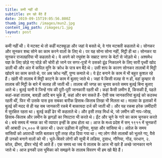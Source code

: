 ```yaml
---
title: कमी नहीं थी
subtitle: हम खो बैठे हैं
date: 2019-09-15T19:05:56.800Z
thumb_img_path: /images/mun2.jpg
content_img_path: /images/1.jpg
layout: post
---
```

कमी नहीं थी। ये मटक्ट थे तो कहीं मटक्कूड़ा और जहां ये बसते थे, वे गांव मटक्ली कहलाते थे। सोनकर और सुनकर शब्द सोने का काम करने वालों के लिए थे। पर यह सोना सोना नहीं, मिट्टी ही था। सोनकर या सुनकर राजलहरिया भी कहलाते थे। ये अपने को रघुवंश के सम्राट सगर के बेटों से जोड़ते थे। अश्वमेध यज्ञ के लिए छोड़े गए घोड़े की चोरी हो जाने पर सगर-पुत्रों ने उसको ढूंढ निकालने के लिए सारी पृथ्वी खोद डाली थी और अंत में कपिल मुनि के क्रोध के पात्र बन बैठे थे। उसी शाप के कारण सोनकर तालाबों में मिट्टी खोदने का काम करते थे, पर अब क्रोध नहीं, पुण्य कमाते थे। ये ईट बनाने के काम में भी बहुत कुशल रहे हैं। खंती भी तालाब में मिट्टी काटने के काम में बुलाए जाते थे। जहां ये किसी वज़ह से न हों, वहां कुम्हार से तालाब की मिट्टी के बारे में सलाह ली जाती थी। तालाब की जगह का चुनाव करते समय बुलई बिना बुलाए आते थे। बुलई यानी वे जिन्हें गांव की पूरी-पूरी जानकारी रहती थी। कहां कैसी ज़मीन है, किसकी है, पहले कहां-कहां तालाब, बावड़ी आदि बन चुके हैं, कहां और बन सकते हैं- ऐसी सब जानकारियां बुलई को कठस्थ रहती थीं, फिर भी उसके पास इस सबका बारीक हिसाब-किताब लिखा भी मिलता था। मालवा के इलाकों में बुलई की मदद से ही यह सब जानकारी रकबे में बाकायदा दर्ज की जाती थी। और यह रकबा हरेक ज़मींदारी में सुरक्षित रहता था। बुलई कहीं ढेर भी कहलाते थे। और इसी तरह मिर्धा थे, जो ज़मीन की नाप-जोख, हिसाब-किताब और ज़मीन के झगड़ों का निपटारा भी करते थे। ईंट और चूने के गारे का काम चुनकर करते थे। बचे समय में नमक का भी व्यापार इन्हीं के हाथ होता था। आज के मध्य प्रदेश में सन् १९११ में चुनकरों की आबादी २५,००० से ऊपर थी। उधर उड़ीसा में लुनिया, मुरहा और सांसिया थे। अंग्रेज़ के समय सांसियों को अपराधी जाति बताकर पूरी तरह तोड़ दिया गया था। नए लोग जैसे तालाबों को भूलते गए, वैसे ही उनको बनाने वालों को भी। भूले-बिसरे लोगों की सूची में लडिया, दुसाध, नौनिया, गोंड, परधान, २. कोल, ढीमर, ढीवर भोई भी आते हैं। एक समय था जब ये तालाब के आज भी खरे हैं अच्छे जानकार माने जाते थे। आज इनकी उस भूमिका को समझने के तालाब विवरण भी हम खो बैठे हैं।
